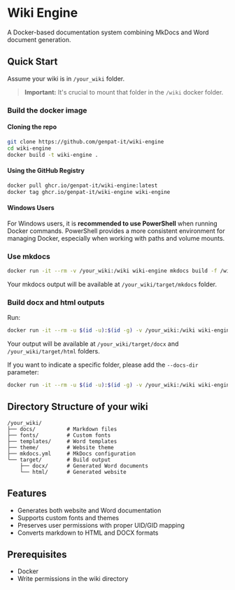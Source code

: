 # Wiki Engine

A Docker-based documentation system combining MkDocs and Word document generation.

## Quick Start

Assume your wiki is in `/your_wiki` folder.

> **Important:** It's crucial to mount that folder in the `/wiki` docker folder.

### Build the docker image

#### Cloning the repo

```bash
git clone https://github.com/genpat-it/wiki-engine
cd wiki-engine
docker build -t wiki-engine .
```

#### Using the GitHub Registry

```bash
docker pull ghcr.io/genpat-it/wiki-engine:latest
docker tag ghcr.io/genpat-it/wiki-engine wiki-engine
```

#### Windows Users

For Windows users, it is **recommended to use PowerShell** when running Docker commands. PowerShell provides a more consistent environment for managing Docker, especially when working with paths and volume mounts.

### Use mkdocs

```bash
docker run -it --rm -v /your_wiki:/wiki wiki-engine mkdocs build -f /wiki/mkdocs.yml --site-dir /wiki/target/mkdocs
```

Your mkdocs output will be available at `/your_wiki/target/mkdocs` folder.

### Build docx and html outputs

Run:
```bash
docker run -it --rm -u $(id -u):$(id -g) -v /your_wiki:/wiki wiki-engine build
```

Your output will be available at `/your_wiki/target/docx` and  `/your_wiki/target/html` folders.

If you want to indicate a specific folder, please add the `--docs-dir` parameter:

```bash
docker run -it --rm -u $(id -u):$(id -g) -v /your_wiki:/wiki wiki-engine build --docs-dir path/to/dir
```

## Directory Structure of your wiki

```
/your_wiki/
├── docs/          # Markdown files
├── fonts/         # Custom fonts
├── templates/     # Word templates
├── theme/         # Website theme
├── mkdocs.yml     # MkDocs configuration
└── target/        # Build output
    ├── docx/      # Generated Word documents
    └── html/      # Generated website
```

## Features

- Generates both website and Word documentation
- Supports custom fonts and themes
- Preserves user permissions with proper UID/GID mapping
- Converts markdown to HTML and DOCX formats
  
## Prerequisites

- Docker
- Write permissions in the wiki directory